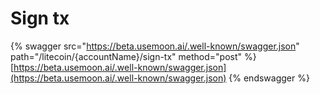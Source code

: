 # Sign tx

{% swagger src="https://beta.usemoon.ai/.well-known/swagger.json" path="/litecoin/{accountName}/sign-tx" method="post" %}
[https://beta.usemoon.ai/.well-known/swagger.json](https://beta.usemoon.ai/.well-known/swagger.json)
{% endswagger %}
